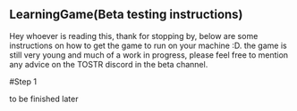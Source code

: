 ## LearningGame(Beta testing instructions)

Hey whoever is reading this, thank for stopping by, below are some instructions on how to get the game to run on your machine :D.
the game is still very young and much of a work in progress, please feel free to mention any advice on the TOSTR discord in the beta channel.

#Step 1

to be finished later
